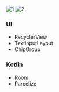 ![1](https://github.com/goodboE/Toy/assets/79093830/48e803fa-48e4-4bad-8599-74d5e07db4bf)
![2](https://github.com/goodboE/Toy/assets/79093830/8a83769f-e861-4e84-9479-274b47088c21)

### UI
* RecyclerView
* TextInputLayout
* ChipGroup

### Kotlin
* Room
* Parcelize

